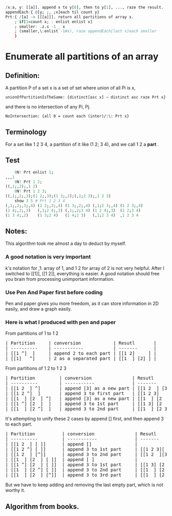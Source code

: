 ~~~q
/x:a, y: [[a]]. append x to y[0], then to y[1], ..., raze the result.
appendEach:{ @[y; ;, ;x]each til count y}
Prt:{ /[a] -> [[[a]]]. return all partitions of array x.
    ; if[1=count x; : enlist enlist x]
    ; smaller: .z.s -1 _ x
    ; (smaller,\:enlist -1#x), raze appendEach[last x]each smaller
    }
~~~
# Enumerate all partitions of an array

## Definition:

A partition P of a set x is a set of set where union of all Pi is x,

    unionOfPartitionIsTheSame: {distinct[asc x] ~ distinct asc raze Prt x}

and there is no intersection of any Pi, Pj.

    NoIntersection: {all 0 = count each (inter)/:\: Prt x}

## Terminology
For a set like 1 2 3 4, a partition of it like (1 2; 3 4), and we call 1 2 a **part** .

## Test
~~~q
    0N! Prt enlist 1;
,,,1
    0N! Prt 1 2;
((,1;,2);,1 2)
    0N! Prt 1 2 3;
((,1;,2;,3);(1 2;,3);(1 3;,2);(,1;2 3);,1 2 3)
    show 3 5 # Prt 1 2 3 4
(,1;,2;,3;,4) (1 2;,3;,4) (1 3;,2;,4) (,1;2 3;,4) (1 2 3;,4)
(1 4;,2;,3)   (,1;2 4;,3) (,1;,2;3 4) (1 2 4;,3)  (1 2;3 4) 
(1 3 4;,2)    (1 3;2 4)   (1 4;2 3)   (,1;2 3 4)  ,1 2 3 4  
~~~

## Notes:
This algorithm took me almost a day to deduct by myself.

### A good notation is very important
k's notation for ,1: array of 1, and 1 2 for array of 2 is not very helpful. After I switched to [[1]], [[1 2]],
everything is easier. A good notation should free you brain from processing unimportant information.

### Use Pen And Paper first before coding
Pen and paper gives you more freedom, as it can store information in 2D easily, and draw a graph easily.

### Here is what I produced with pen and paper

From partitions of 1 to 1 2

<pre>
| Partition     | conversion            | Resutl       |
| ----------    | -----------           | -------      |
| [[1 ^]  ]     | append 2 to each part | [[1 2]     ] |
| [[1]   ^]     | 2 as a separated part | [[1  ] [2] ] |
</pre>
From partitions of 1 2 to 1 2 3
<pre>
| Partition         | conversion               | Resutl              |
| ----------        | -----------              | -------             |
| [[1 2  ] ^]       | append [3] as a new part | [[1 2  ] [3]]       |
| [[1 2 ^]  ]       | append 3 to first part   | [[1 2 3]    ]       |
| [[1  ] [2  ] ^]   | append [3] as a new part | [[1  ] [2  ] [3] ]  |
| [[1 ^] [2  ]  ]   | append 3 to 1st part     | [[1 3] [2  ]     ]  |
| [[1  ] [2 ^]  ]   | append 3 to 2nd part     | [[1  ] [2 3]     ]  |
</pre>
It's attempting to unify these 2 cases by append [] first, and then append 3 to each part.

<pre>
| Partition          | conversion               | Resutl             |
| ----------         | -----------              | -------            |
| [[1 2  ] [ ]]      | append []                |                    |
| [[1 2 ^] [ ]]      | append 3 to 1st part     | [[1 2 3][ ]]       |
| [[1 2  ] [^]]      | append 3 to 2nd part     | [[1 2  ][3]]       |
| [[1  ] [2  ] [ ]]  | append [ ]               |                    |
| [[1 ^] [2  ] [ ]]  | append 3 to 1st part     | [[1 3] [2  ] [ ] ] |
| [[1  ] [2 ^] [ ]]  | append 3 to 2nd part     | [[1  ] [2 3] [ ] ] |
| [[1  ] [2  ] [^]]  | append 3 to 3rd part     | [[1  ] [2  ] [3] ] |
</pre>
But we have to keep adding and removing the last empty part, which is not worthy it.

## Algorithm from books.
